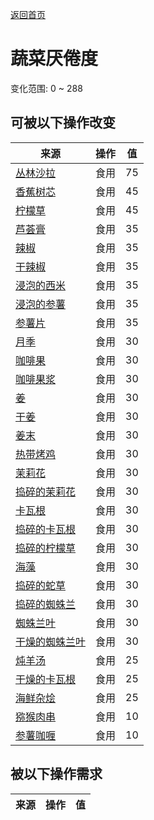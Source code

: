 [返回首页](index.md)  
# 蔬菜<nobr>厌倦度</nobr>  
变化范围: 0 ~ 288  
## 可被以下操作改变  
来源  |  操作  |  值  
----  |  ----  |  ----  
[丛林沙拉](JungleSalad.md)  |  食用  |  75  
[香蕉树芯](BananaStem.md)  |  食用  |  45  
[柠檬草](LemongrassStalks.md)  |  食用  |  45  
[芦荟膏](AloeVeraGel.md)  |  食用  |  35  
[辣椒](Chilies.md)  |  食用  |  35  
[干辣椒](ChiliesDried.md)  |  食用  |  35  
[浸泡的西米](LQ_SoakedSago.md)  |  食用  |  35  
[浸泡的参薯](LQ_SoakedYam.md)  |  食用  |  35  
[参薯片](YamCut.md)  |  食用  |  35  
[月季](ChinaRoseFlowers.md)  |  食用  |  30  
[咖啡果](CoffeeBerries.md)  |  食用  |  30  
[咖啡果浆](CoffeeBerryPulp.md)  |  食用  |  30  
[姜](Ginger.md)  |  食用  |  30  
[干姜](GingerDried.md)  |  食用  |  30  
[姜末](GingerGround.md)  |  食用  |  30  
[热带烤鸡](IslandChicken.md)  |  食用  |  30  
[茉莉花](JasmineFlowers.md)  |  食用  |  30  
[捣碎的茉莉花](JasmineFlowersGround.md)  |  食用  |  30  
[卡瓦根](KavaRoot.md)  |  食用  |  30  
[捣碎的卡瓦根](KavaRootGround.md)  |  食用  |  30  
[捣碎的柠檬草](LemonGrassGround.md)  |  食用  |  30  
[海藻](Seaweed.md)  |  食用  |  30  
[捣碎的蛇草](SnakeGrassGround.md)  |  食用  |  30  
[捣碎的蜘蛛兰](SpiderLilyGround.md)  |  食用  |  30  
[蜘蛛兰叶](SpiderLilyLeaves.md)  |  食用  |  30  
[干燥的蜘蛛兰叶](SpiderLilyLeavesDried.md)  |  食用  |  30  
[炖羊汤](GoatStew.md)  |  食用  |  25  
[干燥的卡瓦根](KavaRootDried.md)  |  食用  |  25  
[海鲜杂烩](SeafoodCup.md)  |  食用  |  25  
[猕猴肉串](MacaqueSkewers.md)  |  食用  |  10  
[参薯咖喱](YamCurry.md)  |  食用  |  10  
## 被以下操作需求  
来源  |  操作  |  值  
----  |  ----  |  ----  
